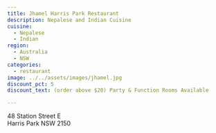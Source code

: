 ```yaml
---
title: Jhamel Harris Park Restaurant
description: Nepalese and Indian Cuisine
cuisine:
  - Nepalese
  - Indian
region:
  - Australia
  - NSW
categories:
  - restaurant
image: ../../assets/images/jhamel.jpg
discount_pct: 5
discount_text: (order above $20) Party & Function Rooms Available 

---
```


48 Station Street E  
Harris Park NSW 2150
